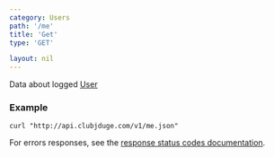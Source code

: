 ```yaml
---
category: Users
path: '/me'
title: 'Get'
type: 'GET'

layout: nil
---
```


Data about logged [User](#user-model)

### Example

```
curl "http://api.clubjduge.com/v1/me.json"
```

For errors responses, see the [response status codes documentation](#response-status-codes).
